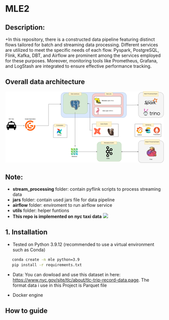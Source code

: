 # MLE2
## **Description**: 

+In this repository, there is a constructed data pipeline featuring distinct flows tailored for batch and streaming data processing. Different services are utilized to meet the specific needs of each flow. Pyspark, PostgreSQL, Flink, Kafka, DBT, and Airflow are prominent among the services employed for these purposes. Moreover, monitoring tools like Prometheus, Grafana, and LogStash are integrated to ensure effective performance tracking.

## Overall data architecture

![](imgs/mle2.drawio.png)


## Note:
+ **stream_processing** folder: contain pyflink scripts to process streaming data
+ **jars** folder: contain used jars file for data pipeline 
+ **airflow** folder: enviroment to run airflow service
+ **utils** folder: helper funtions
+ **This repo is implemented on nyc taxi data**
![](images/gcs.png)
## 1. Installation
+ Tested on Python 3.9.12 (recommended to use a virtual environment such as Conda)
 ```bash
    conda create -n mle python=3.9
    pip install -r requirements.txt
 ```

+ Data: You can dowload and use this dataset in here: https://www.nyc.gov/site/tlc/about/tlc-trip-record-data.page. The format data i use in this Project is Parquet file

+ Docker engine
## How to guide 

